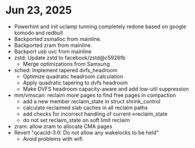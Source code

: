 # Jun 23, 2025
+ Powerhint and init uclamp tunning completely redone based on google komodo and redbull
+ Backported zsmalloc from mainline.
+ Backported zram from mainline.
+ Backport usb uvc from mainline
+ zstd: Update zstd to facebook/zstd@c5926fb
  - Merge optimizations from Samsung
+ sched: Implement tapered dvfs_headroom
  - Optimize quadratic headroom calculation
  - Apply quadratic tapering to dvfs headroom
  - Make DVFS headroom capacity-aware and add low-util suppression
+ mm/vmscan: reclaim more pages to find free pages in compaction
  - add a new member reclaim_state in struct shrink_control
  - calculate reclaimed slab caches in all reclaim paths
  - add checks for incorrect handling of current->reclaim_state
  - do not set reclaim_state on soft limit reclaim
+ zram: allow zram to allocate CMA pages
+ Revert "qcacld-3.0: Do not allow any wakelocks to be held"
  - Avoid problems with wifi
